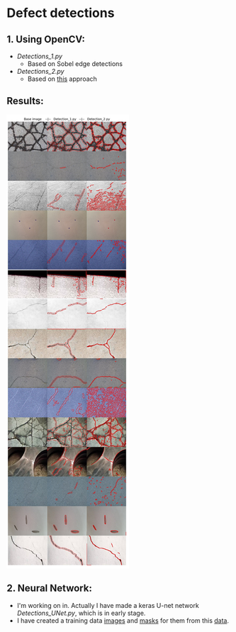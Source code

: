 # Defect detections


## 1. Using OpenCV:
  - _Detections_1.py_
    - Based on Sobel edge detections 
  - _Detections_2.py_
    - Based on [this](https://link.springer.com/article/10.1186/s13640-017-0187-0#Equ1) approach
    
## Results:
![Alt text](image_after.jpg)

## 2. Neural Network:
   - I'm working on in. Actually I have made a keras U-net network _Detections_UNet.py_, which is in early stage. 
   - I have created a training data  [images](https://drive.google.com/drive/folders/15p_ywfItvNIEJmDEGxJbWXglUtm9okIA?usp=sharing) and [masks](https://drive.google.com/drive/folders/1zTfdqN3_q85ikhWmTzMaPqxrXZOS9nq3?usp=sharing) for them from this [data](https://data.mendeley.com/datasets/5y9wdsg2zt/1).
